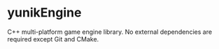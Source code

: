 # yunikEngine

C++ multi-platform game engine library. No external dependencies are required except Git and CMake.
